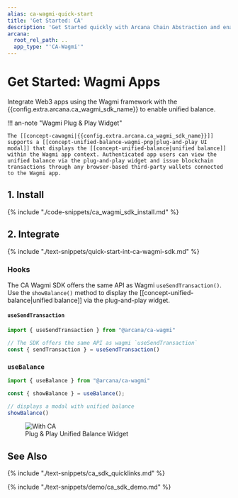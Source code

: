 ```yaml
---
alias: ca-wagmi-quick-start
title: 'Get Started: CA'
description: 'Get Started quickly with Arcana Chain Abstraction and enable unified balance for users in Wagmi apps. Learn how to integrate Arcana CA Wagmi SDK.'
arcana:
  root_rel_path: ..
  app_type: "'CA-Wagmi'"
---
```


# Get Started: Wagmi Apps

Integrate Web3 apps using the Wagmi framework with the {{config.extra.arcana.ca_wagmi_sdk_name}} to enable unified balance.

!!! an-note "Wagmi Plug & Play Widget"

    The [[concept-cawagmi|{{config.extra.arcana.ca_wagmi_sdk_name}}]] supports a [[concept-unified-balance-wagmi-pnp|plug-and-play UI modal]] that displays the [[concept-unified-balance|unified balance]] within the Wagmi app context. Authenticated app users can view the unified balance via the plug-and-play widget and issue blockchain transactions through any browser-based third-party wallets connected to the Wagmi app.

## 1. Install

{% include "./code-snippets/ca_wagmi_sdk_install.md" %}

## 2. Integrate

{% include "./text-snippets/quick-start-int-ca-wagmi-sdk.md" %}

### Hooks

The CA Wagmi SDK offers the same API as Wagmi `useSendTransaction()`. Use the `showBalance()` method to display the [[concept-unified-balance|unified balance]] via the plug-and-play widget.

#### `useSendTransaction`

```jsx
import { useSendTransaction } from "@arcana/ca-wagmi"

// The SDK offers the same API as wagmi `useSendTransaction`
const { sendTransaction } = useSendTransaction() 
```

### `useBalance`

```jsx
import { useBalance } from "@arcana/ca-wagmi"

const { showBalance } = useBalance();

// displays a modal with unified balance
showBalance()
```

<figure markdown="span">
  <img class="an-screenshots-noeffects width_50pc" alt="With CA" src="{{config.extra.arcana.img_dir}}/pnp_wagmi_unified_balance.{{config.extra.arcana.img_gif}}"/>
  <figcaption>Plug & Play Unified Balance Widget</figcaption>
</figure>

## See Also

<!---
{% include "./text-snippets/quick-start-common-examples.md" %}
-->

{% include "./text-snippets/ca_sdk_quicklinks.md" %}

{% include "./text-snippets/demo/ca_sdk_demo.md" %}
